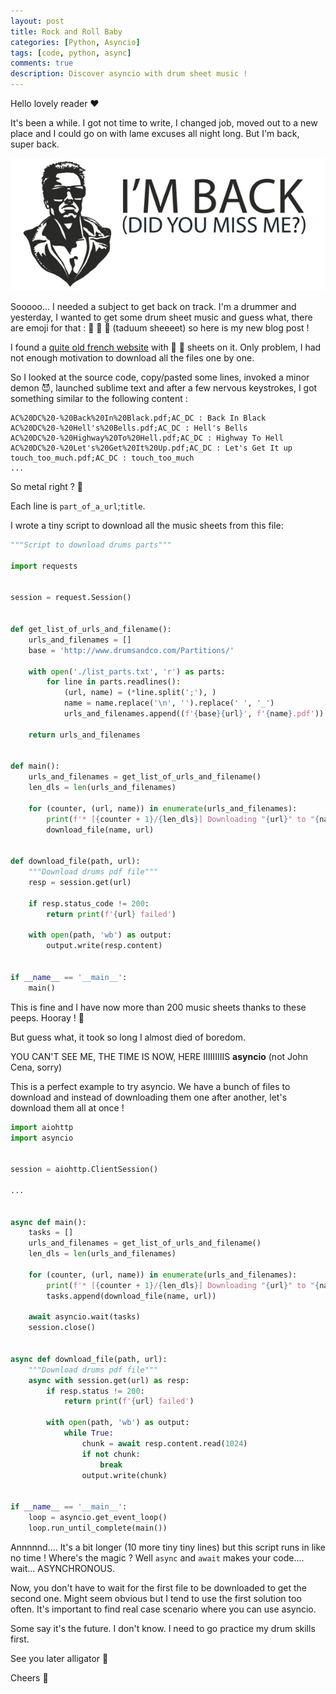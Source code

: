 ```yaml
---
layout: post
title: Rock and Roll Baby
categories: [Python, Asyncio]
tags: [code, python, async]
comments: true
description: Discover asyncio with drum sheet music !
---
```


Hello lovely reader :heart:

It's been a while. I got not time to write, I changed job, moved out to a new place and I could go on with lame excuses all night long. But I'm back, super back.

![I'm back](/assets/images/imback.jpg)

Sooooo... I needed a subject to get back on track. I'm a drummer and yesterday, I wanted to get some drum sheet music and guess what, there are emoji for that : :drum: :shit: :musical_note: (taduum sheeeet) so here is my new blog post !

I found a [quite old french website](http://www.drumsandco.com/partitions.php) with :drum: :musical_note: sheets on it. Only problem, I had not enough motivation to download all the files one by one.

So I looked at the source code, copy/pasted some lines, invoked a minor demon :smiling_imp:, launched sublime text and after a few nervous keystrokes, I got something similar to the following content :

```
AC%20DC%20-%20Back%20In%20Black.pdf;AC_DC : Back In Black
AC%20DC%20-%20Hell's%20Bells.pdf;AC_DC : Hell's Bells
AC%20DC%20-%20Highway%20To%20Hell.pdf;AC_DC : Highway To Hell
AC%20DC%20-%20Let's%20Get%20It%20Up.pdf;AC_DC : Let's Get It up
touch_too_much.pdf;AC_DC : touch_too_much
...
```

So  metal right ? :metal:

Each line is `part_of_a_url`;`title`.

I wrote a tiny script to download all the music sheets from this file:

```python
"""Script to download drums parts"""

import requests


session = request.Session()


def get_list_of_urls_and_filename():
    urls_and_filenames = []
    base = 'http://www.drumsandco.com/Partitions/'

    with open('./list_parts.txt', 'r') as parts:
        for line in parts.readlines():
            (url, name) = (*line.split(';'), )
            name = name.replace('\n', '').replace(' ', '_')
            urls_and_filenames.append((f'{base}{url}', f'{name}.pdf'))

    return urls_and_filenames


def main():
    urls_and_filenames = get_list_of_urls_and_filename()
    len_dls = len(urls_and_filenames)

    for (counter, (url, name)) in enumerate(urls_and_filenames):
        print(f'* [{counter + 1}/{len_dls}] Downloading "{url}" to "{name}"')
        download_file(name, url)


def download_file(path, url):
    """Download drums pdf file"""
    resp = session.get(url)

    if resp.status_code != 200:
        return print(f'{url} failed')

    with open(path, 'wb') as output:
        output.write(resp.content)


if __name__ == '__main__':
    main()
```

This is fine and I have now more than 200 music sheets thanks to these peeps. Hooray ! :tada:

But guess what, it took so long I almost died of boredom.

YOU CAN'T SEE ME, THE TIME IS NOW, HERE IIIIIIIIIS **asyncio** (not John Cena, sorry)

This is a perfect example to try asyncio. We have a bunch of files to download and instead of downloading them one after another, let's download them all at once !

```python
import aiohttp
import asyncio


session = aiohttp.ClientSession()

...


async def main():
    tasks = []
    urls_and_filenames = get_list_of_urls_and_filename()
    len_dls = len(urls_and_filenames)

    for (counter, (url, name)) in enumerate(urls_and_filenames):
        print(f'* [{counter + 1}/{len_dls}] Downloading "{url}" to "{name}"')
        tasks.append(download_file(name, url))

    await asyncio.wait(tasks)
    session.close()


async def download_file(path, url):
    """Download drums pdf file"""
    async with session.get(url) as resp:
        if resp.status != 200:
            return print(f'{url} failed')

        with open(path, 'wb') as output:
            while True:
                chunk = await resp.content.read(1024)
                if not chunk:
                    break
                output.write(chunk)


if __name__ == '__main__':
    loop = asyncio.get_event_loop()
    loop.run_until_complete(main())

```

Annnnnd.... It's a bit longer (10 more tiny tiny lines) but this script runs in like no time ! Where's the magic ? Well `async` and `await` makes your code.... wait... ASYNCHRONOUS.

Now, you don't have to wait for the first file to be downloaded to get the second one. Might seem obvious but I tend to use the first solution too often. It's important to find real case scenario where you can use asyncio.

Some say it's the future. I don't know. I need to go practice my drum skills first.

See you later alligator :crocodile:

Cheers :beers:
